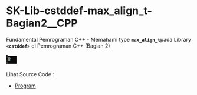 # SK-Lib-cstddef-max_align_t-Bagian2__CPP
Fundamental Pemrograman C++ - Memahami type <code><b>max_align_t</b></code>pada Library <code><b>&lt;cstddef></b></code> di Pemrograman C++ (Bagian 2)<br><br>
<img src="https://github.com/RizkyKhapidsyah/SK-Lib-cstddef-max_align_t-Bagian2__CPP/blob/master/SK-Lib-cstddef-max_align_t-Bagian2__CPP/result/001.PNG"><br><br>
Lihat Source Code : <br>
- <a href="https://github.com/RizkyKhapidsyah/SK-Lib-cstddef-max_align_t-Bagian2__CPP/blob/master/SK-Lib-cstddef-max_align_t-Bagian2__CPP/Source.cpp">Program</a>

